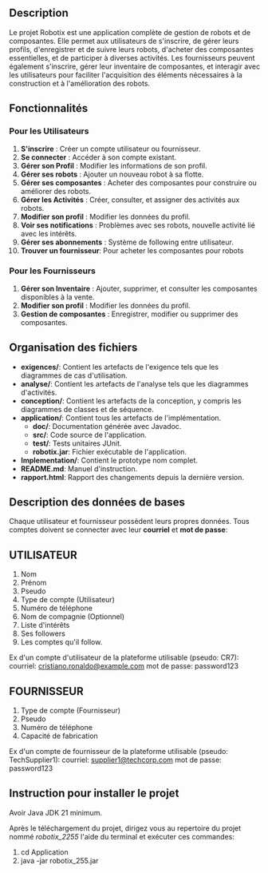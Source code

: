 ## Description

Le projet Robotix est une application complète de gestion de robots et de composantes. Elle permet aux utilisateurs de s'inscrire, de gérer leurs profils, d'enregistrer et de suivre leurs robots, d'acheter des composantes essentielles, et de participer à diverses activités. Les fournisseurs peuvent également s'inscrire, gérer leur inventaire de composantes, et interagir avec les utilisateurs pour faciliter l'acquisition des éléments nécessaires à la construction et à l'amélioration des robots.

## Fonctionnalités

### Pour les Utilisateurs
1. **S'inscrire** : Créer un compte utilisateur ou fournisseur.
2. **Se connecter** : Accéder à son compte existant.
3. **Gérer son Profil** : Modifier les informations de son profil.
4. **Gérer ses robots** : Ajouter un nouveau robot à sa flotte.
5. **Gérer ses composantes** : Acheter des composantes pour construire ou améliorer des robots.
7. **Gérer les Activités** : Créer, consulter, et assigner des activités aux robots.
8. **Modifier son profil** : Modifier les données du profil.
9. **Voir ses notifications** : Problèmes avec ses robots, nouvelle activité lié avec les intérêts.
10. **Gérer ses abonnements** : Système de following entre utilisateur.
11. **Trouver un fournisseur**: Pour acheter les composantes pour robots

### Pour les Fournisseurs
1. **Gérer son Inventaire** : Ajouter, supprimer, et consulter les composantes disponibles à la vente.
2. **Modifier son profil** : Modifier les données du profil.
3. **Gestion de composantes** : Enregistrer, modifier ou supprimer des composantes.


## Organisation des fichiers

- **exigences/**: Contient les artefacts de l'exigence tels que les diagrammes de cas d'utilisation.
- **analyse/**: Contient les artefacts de l'analyse tels que les diagrammes d'activités.
- **conception/**: Contient les artefacts de la conception, y compris les diagrammes de classes et de séquence.
- **application/**: Contient tous les artefacts de l'implémentation.
  - **doc/**: Documentation générée avec Javadoc.
  - **src/**: Code source de l'application.
  - **test/**: Tests unitaires JUnit.
  - **robotix.jar**: Fichier exécutable de l'application.
- **Implementation/**: Contient le prototype nom complet.
- **README.md**: Manuel d'instruction.
- **rapport.html**: Rapport des changements depuis la dernière version.


## Description des données de bases

Chaque utilisateur et fournisseur possèdent leurs propres données. Tous comptes doivent se connecter avec leur **courriel** et **mot de passe**:

## UTILISATEUR

1. Nom
2. Prénom
3. Pseudo
4. Type de compte (Utilisateur)
5. Numéro de téléphone
6. Nom de compagnie (Optionnel)
7. Liste d'intérêts
8. Ses followers
9.  Les comptes qu'il follow.

Ex d'un compte d'utilisateur de la plateforme utilisable (pseudo: CR7):
courriel: cristiano.ronaldo@example.com
mot de passe: password123

## FOURNISSEUR

1. Type de compte (Fournisseur)
2. Pseudo
3. Numéro de téléphone
4. Capacité de fabrication


Ex d'un compte de fournisseur de la plateforme utilisable (pseudo: TechSupplier1):
courriel: supplier1@techcorp.com
mot de passe: password123

## Instruction pour installer le projet

Avoir Java JDK 21 minimum.

Après le téléchargement du projet, dirigez vous au repertoire du projet nommé _robotix_2255_ l'aide du terminal et exécuter ces commandes:
1. cd Application
2. java -jar robotix_255.jar


